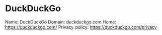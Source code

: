 
# DuckDuckGo

Name: DuckDuckGo
Domain: duckduckgo.com
Home: https://duckduckgo.com/
Privacy_policy: https://duckduckgo.com/privacy
